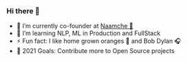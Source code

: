 ### Hi there 👋

<!--
**rameshhpathak/rameshhpathak** is a ✨ _special_ ✨ repository because its `README.md` (this file) appears on your GitHub profile.

Here are some ideas to get you started:

- 🔭 I’m currently working on ...
- 🌱 I’m currently learning ...
- 👯 I’m looking to collaborate on ...
- 🤔 I’m looking for help with ...
- 💬 Ask me about ...
- 📫 How to reach me: ...
- 😄 Pronouns: ...
- ⚡ Fun fact: ...
-->

- 🔭 I’m currently co-founder at [Naamche 🚀](http://naamche.com)
- 🌱 I’m learning NLP, ML in Production and FullStack
- ⚡ Fun fact: I like home grown oranges 🍊 and Bob Dylan 🎧
- 🥅 2021 Goals: Contribute more to Open Source projects
